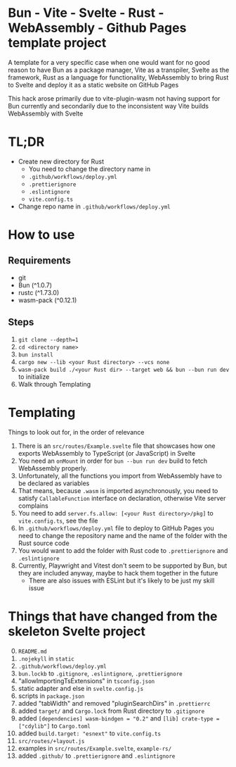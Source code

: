 # Bun - Vite - Svelte - Rust - WebAssembly - Github Pages template project
A template for a very specific case when one would want for no good reason to have Bun as a package manager, Vite as a transpiler, Svelte as the framework, Rust as a language for functionality, WebAssembly to bring Rust to Svelte and deploy it as a static website on GitHub Pages

This hack arose primarily due to vite-plugin-wasm not having support for Bun currently and secondarily due to the inconsistent way Vite builds WebAssembly with Svelte

# TL;DR
- Create new directory for Rust
    - You need to change the directory name in
    - `.github/workflows/deploy.yml`
    - `.prettierignore`
    - `.eslintignore`
    - `vite.config.ts`
- Change repo name in `.github/workflows/deploy.yml`

# How to use
## Requirements
- git
- Bun (^1.0.7)
- rustc (^1.73.0)
- wasm-pack (^0.12.1)
## Steps
1. `git clone --depth=1`
2. `cd <directory name>`
3. `bun install`
4. `cargo new --lib <your Rust directory> --vcs none`
6. `wasm-pack build ./<your Rust dir> --target web && bun --bun run dev` to initialize
5. Walk through Templating

# Templating
Things to look out for, in the order of relevance
1. There is an `src/routes/Example.svelte` file that showcases how one exports WebAssembly to TypeScript (or JavaScript) in Svelte
2. You need an `onMount` in order for `bun --bun run dev` build to fetch WebAssembly properly. 
3. Unfortunately, all the functions you import from WebAssembly have to be declared as variables
4. That means, because `.wasm` is imported asynchronously, you need to satisfy `CallableFunction` interface on declaration, otherwise Vite server complains
5. You need to add `server.fs.allow: [<your Rust directory>/pkg]` to `vite.config.ts`, see the file
6. In `.github/workflows/deploy.yml` file to deploy to GitHub Pages you need to change the repository name and the name of the folder with the Rust source code
7. You would want to add the folder with Rust code to `.prettierignore` and `.eslintignore`
8. Currently, Playwright and Vitest don't seem to be supported by Bun, but they are included anyway, maybe to hack them together in the future
    - There are also issues with ESLint but it's likely to be just my skill issue

# Things that have changed from the skeleton Svelte project
0. `README.md`
1. `.nojekyll` in `static`
2. `.github/workflows/deploy.yml`
3. `bun.lockb` to `.gitignore`, `.eslintignore`, `.prettierignore`
4. "allowImportingTsExtensions" in `tsconfig.json`
5. static adapter and else in `svelte.config.js`
6. scripts in `package.json`
7. added "tabWidth" and removed "pluginSearchDirs" in `.prettierrc`
8. added `target/` and `Cargo.lock` from Rust directory to `.gitignore`
9. added `[dependencies] wasm-bindgen = "0.2"` and `[lib] crate-type = ["cdylib"]` to `Cargo.toml`
10. added `build.target: "esnext"` to `vite.config.ts`
11. `src/routes/+layout.js`
12. examples in `src/routes/Example.svelte`, `example-rs/`
13. added `.github/` to `.prettierignore` and `.eslintignore`
